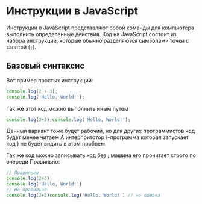# Инструкции в JavaScript

Инструкции в JavaScript представляют собой команды для компьютера выполнить определенные действия. Код на JavaScript состоит из набора инструкций, которые обычно разделяются символами точки с запятой (`;`).

## Базовый синтаксис

Вот пример простых инструкций:

```javascript
console.log(2 + 3);
console.log('Hello, World!');
```
Так же этот код можно выполнить иным путем

```javascript
console.log(2+3);console.log('Hello, World!');
```
Данный вариант тоже будет рабочий, но для других программистов код будет менее читаем
А интерпритотор (-программа которая запускает код ) не будет видить в этом проблем

Так же код можно записывать код без ; машина его прочитает строго по очереди
Правильно:
```javascript
// Правильно
console.log(2+3)
console.log('Hello, World!') 
// Не правильно
console.log(2+3)console.log('Hello, World!') // => ошибка
```